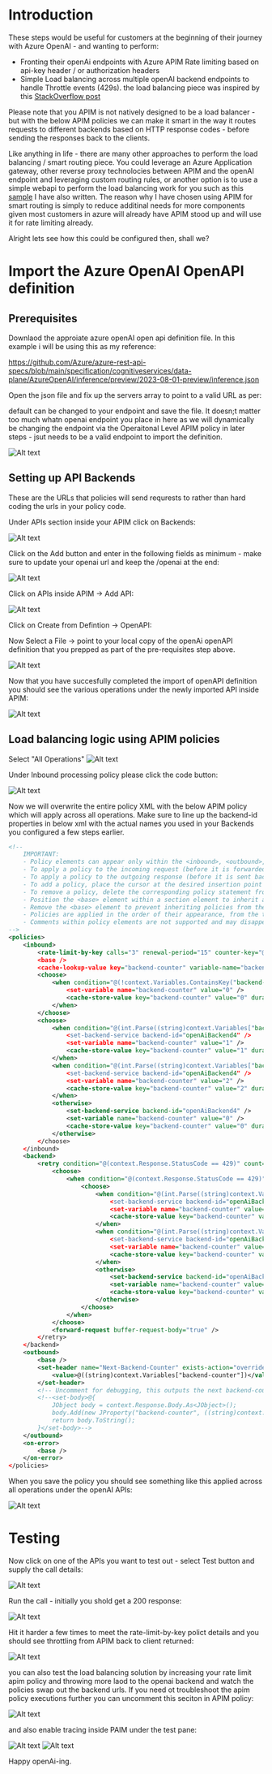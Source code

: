 # Introduction

These steps would be useful for customers at the beginning of their journey with Azure OpenAI - and wanting to perform:

* Fronting their openAi endpoints with Azure APIM Rate limiting based on api-key header / or authorization headers
* Simple Load balancing across multiple openAI backend endpoints to handle Throttle events (429s). the load balancing piece was inspired by this [StackOverflow post](https://stackoverflow.com/questions/76188072/in-azure-api-management-how-can-you-load-balance-and-failover-on-3-different-ba)


Please note that you APIM is not natively designed to be a load balancer - but with the below APIM policies we can make it smart in the way it routes requests to different backends based on HTTP response codes - before sending the responses back to the clients.

Like anything in life - there are many other approaches to perform the load balancing / smart routing piece. You could leverage an Azure Application gateway, other reverse proxy technolocies between APIM and the openAI endpoint and leveraging custom routing rules, or another option is to use a simple webapi to perform the load balancing work for you such as this [sample](https://github.com/anevjes/openAiLoadBalancer) I have also written. The reason why I have chosen using APIM for smart routing is simply to reduce additinal needs for more components given most customers in azure will already have APIM stood up and will use it for rate limiting already.


Alright lets see how this could be configured then, shall we?

# Import the Azure OpenAI OpenAPI definition

## Prerequisites

Downlaod the approiate azure openAI open api definition file. In this example i will be using this as my reference:

https://github.com/Azure/azure-rest-api-specs/blob/main/specification/cognitiveservices/data-plane/AzureOpenAI/inference/preview/2023-08-01-preview/inference.json

Open the json file and fix up the servers array to point to a valid URL as per:

default can be changed to your endpoint and save the file. It doesn;t matter too much whatn openai endpoint you place in here as we will dynamically be changing the endpoint via the Operaitonal Level APIM policy in later steps - jsut needs to be a valid endpoint to import the definition.

![Alt text](content\image-2.png)


## Setting up API Backends

These are the URLs that policies will send requrests to rather than hard coding the urls in your policy code.

Under APIs section inside your APIM click on Backends:

![Alt text](content\image-8.png)


Click on the Add button and enter in the following fields as minimum - make sure to update your openai url and keep the /openai at the end:

![Alt text](content\image-9.png)



Click on APIs inside APIM -> Add API:

![Alt text](content\image.png)

Click on Create from Defintion -> OpenAPI:

Now Select a File -> point to your local copy of the openAi openAPI definition that you prepped as part of the pre-requisites step above.

![Alt text](content\image-1.png)

Now that you have succesfully completed the import of openAPI definition you should see the various operations under the newly imported API inside APIM:

![Alt text](content\image-3.png)


## Load balancing logic using APIM policies

Select "All Operations"
![Alt text](content\image-4.png)

Under Inbound processing policy please click the code button:

![Alt text](content\image-5.png)


Now we will overwrite the entire policy XML with the below APIM policy which will apply across all operations. Make sure to line up the backend-id properties in below xml with the actual names you used in your Backends you configured a few steps earlier.

```xml
<!--
    IMPORTANT:
    - Policy elements can appear only within the <inbound>, <outbound>, <backend> section elements.
    - To apply a policy to the incoming request (before it is forwarded to the backend service), place a corresponding policy element within the <inbound> section element.
    - To apply a policy to the outgoing response (before it is sent back to the caller), place a corresponding policy element within the <outbound> section element.
    - To add a policy, place the cursor at the desired insertion point and select a policy from the sidebar.
    - To remove a policy, delete the corresponding policy statement from the policy document.
    - Position the <base> element within a section element to inherit all policies from the corresponding section element in the enclosing scope.
    - Remove the <base> element to prevent inheriting policies from the corresponding section element in the enclosing scope.
    - Policies are applied in the order of their appearance, from the top down.
    - Comments within policy elements are not supported and may disappear. Place your comments between policy elements or at a higher level scope.
-->
<policies>
    <inbound>
        <rate-limit-by-key calls="3" renewal-period="15" counter-key="@(context.Request.Headers.GetValueOrDefault("api-key", "default-value"))" />
        <base />
        <cache-lookup-value key="backend-counter" variable-name="backend-counter" />
        <choose>
            <when condition="@(!context.Variables.ContainsKey("backend-counter"))">
                <set-variable name="backend-counter" value="0" />
                <cache-store-value key="backend-counter" value="0" duration="100" />
            </when>
        </choose>
        <choose>
            <when condition="@(int.Parse((string)context.Variables["backend-counter"]) == 0)">
                <set-backend-service backend-id="openAiBackend4" />
                <set-variable name="backend-counter" value="1" />
                <cache-store-value key="backend-counter" value="1" duration="100" />
            </when>
            <when condition="@(int.Parse((string)context.Variables["backend-counter"]) == 1)">
                <set-backend-service backend-id="openAiBackend4" />
                <set-variable name="backend-counter" value="2" />
                <cache-store-value key="backend-counter" value="2" duration="100" />
            </when>
            <otherwise>
                <set-backend-service backend-id="openAiBackend4" />
                <set-variable name="backend-counter" value="0" />
                <cache-store-value key="backend-counter" value="0" duration="100" />
            </otherwise>
        </choose>
    </inbound>
    <backend>
        <retry condition="@(context.Response.StatusCode == 429)" count="3" interval="10" first-fast-retry="true">
            <choose>
                <when condition="@(context.Response.StatusCode == 429)">
                    <choose>
                        <when condition="@(int.Parse((string)context.Variables["backend-counter"]) == 0)">
                            <set-backend-service backend-id="openAiBackend4" />
                            <set-variable name="backend-counter" value="1" />
                            <cache-store-value key="backend-counter" value="1" duration="100" />
                        </when>
                        <when condition="@(int.Parse((string)context.Variables["backend-counter"]) == 1)">
                            <set-backend-service backend-id="openAiBackend4" />
                            <set-variable name="backend-counter" value="2" />
                            <cache-store-value key="backend-counter" value="2" duration="100" />
                        </when>
                        <otherwise>
                            <set-backend-service backend-id="openAiBackend4" />
                            <set-variable name="backend-counter" value="0" />
                            <cache-store-value key="backend-counter" value="0" duration="100" />
                        </otherwise>
                    </choose>
                </when>
            </choose>
            <forward-request buffer-request-body="true" />
        </retry>
    </backend>
    <outbound>
        <base />
        <set-header name="Next-Backend-Counter" exists-action="override">
            <value>@((string)context.Variables["backend-counter"])</value>
        </set-header>
        <!-- Uncomment for debugging, this outputs the next backend-counter in the JSON response body. -->
        <!--<set-body>@{ 
            JObject body = context.Response.Body.As<JObject>(); 
            body.Add(new JProperty("backend-counter", ((string)context.Variables["backend-counter"])));
            return body.ToString(); 
        }</set-body>-->
    </outbound>
    <on-error>
        <base />
    </on-error>
</policies>
```

When you save the policy you should see something like this applied across all operations under the openAI APIs:

![Alt text](content\image-10.png)

# Testing

Now click on one of the APIs you want to test out - select Test button and supply the call details:

![Alt text](content\image-11.png)

Run the call - initially you shold get a 200 response:

![Alt text](content\image-12.png)

Hit it harder a few times to meet the rate-limit-by-key polict details and you should see throttling from APIM back to client returned:

![Alt text](content\image-14.png)

you can also test the load balancing solution by increasing your rate limit apim policy and throwing more laod to the openai backend and watch the policies swap out the backend urls. If you need ot troubleshoot the apim policy executions further you can uncomment this seciton in APIM policy:

![Alt text](content\image-15.png)

and also enable tracing inside PAIM under the test pane:

![Alt text](content\image-17.png)
![Alt text](content\image-16.png)

Happy openAi-ing.